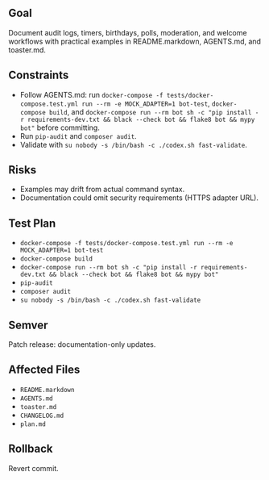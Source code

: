 ## Goal
Document audit logs, timers, birthdays, polls, moderation, and welcome workflows with practical examples in README.markdown, AGENTS.md, and toaster.md.

## Constraints
- Follow AGENTS.md: run `docker-compose -f tests/docker-compose.test.yml run --rm -e MOCK_ADAPTER=1 bot-test`, `docker-compose build`, and `docker-compose run --rm bot sh -c "pip install -r requirements-dev.txt && black --check bot && flake8 bot && mypy bot"` before committing.
- Run `pip-audit` and `composer audit`.
- Validate with `su nobody -s /bin/bash -c ./codex.sh fast-validate`.

## Risks
- Examples may drift from actual command syntax.
- Documentation could omit security requirements (HTTPS adapter URL).

## Test Plan
- `docker-compose -f tests/docker-compose.test.yml run --rm -e MOCK_ADAPTER=1 bot-test`
- `docker-compose build`
- `docker-compose run --rm bot sh -c "pip install -r requirements-dev.txt && black --check bot && flake8 bot && mypy bot"`
- `pip-audit`
- `composer audit`
- `su nobody -s /bin/bash -c ./codex.sh fast-validate`

## Semver
Patch release: documentation-only updates.

## Affected Files
- `README.markdown`
- `AGENTS.md`
- `toaster.md`
- `CHANGELOG.md`
- `plan.md`

## Rollback
Revert commit.
